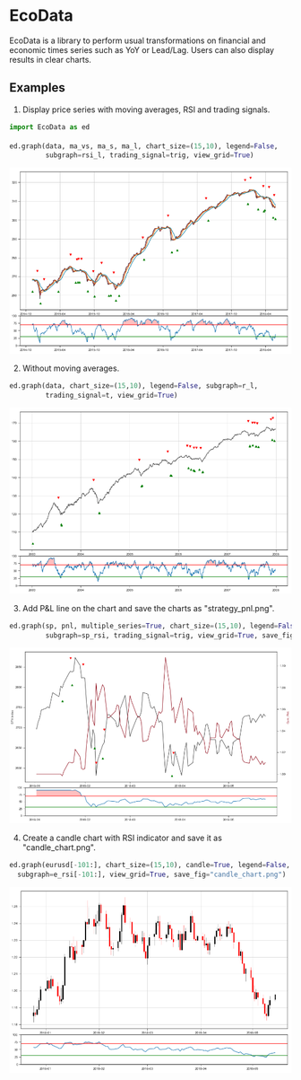 # EcoData
EcoData is a library to perform usual transformations on financial and economic times series such as YoY or Lead/Lag.
Users can also display results in clear charts.

## Examples

1. Display price series with moving averages, RSI and trading signals.
```python
import EcoData as ed

ed.graph(data, ma_vs, ma_s, ma_l, chart_size=(15,10), legend=False, 
         subgraph=rsi_l, trading_signal=trig, view_grid=True)
```
![alt text](/static/eg2.png)
  

2. Without moving averages.
```python
ed.graph(data, chart_size=(15,10), legend=False, subgraph=r_l,
         trading_signal=t, view_grid=True)
```
![alt text](/static/eg3.png)
  

3. Add P&L line on the chart and save the charts as "strategy_pnl.png".
```python
ed.graph(sp, pnl, multiple_series=True, chart_size=(15,10), legend=False, 
         subgraph=sp_rsi, trading_signal=trig, view_grid=True, save_fig="strategy_pnl.png")
```
![alt text](/static/eg1.png)
  

4. Create a candle chart with RSI indicator and save it as "candle_chart.png".

```python
ed.graph(eurusd[-101:], chart_size=(15,10), candle=True, legend=False, weekdays=False, candle_width=0.5,
  subgraph=e_rsi[-101:], view_grid=True, save_fig="candle_chart.png")
```
![alt text](/static/eg4.png)

